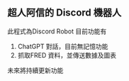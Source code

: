 ## 超人阿信的 Discord 機器人 ##
此程式為Discord Robot 目前功能有

1. ChatGPT 對話，目前無記憶功能
2. 抓取FRED 資料，並傳送數據及圖表

未來將持續更新功能
